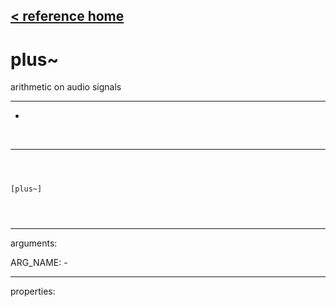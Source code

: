 [< reference home](index.html)
---

# plus~


arithmetic on audio signals

---

-
<br>


---


```



[plus~]


            
```

---
arguments:

ARG_NAME: -<br>

---
properties:


